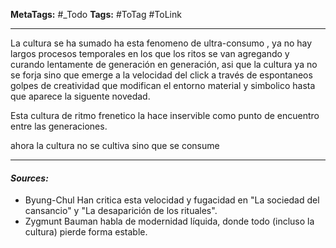 **MetaTags:** #_Todo
**Tags:** #ToTag #ToLink 
- - -
La cultura se ha sumado ha esta fenomeno de ultra-consumo , ya no hay largos procesos temporales en los que los ritos se van agregando y curando lentamente de generación en generación, asi que la cultura ya no se forja sino que emerge a la velocidad del click a través de espontaneos golpes de creatividad que modifican el entorno material y simbolico hasta que aparece la siguente novedad.

Esta cultura de ritmo frenetico la hace inservible como punto de encuentro entre las generaciones.

ahora la cultura no se cultiva sino que se consume
- - - 
#### ***Sources:***
- Byung-Chul Han critica esta velocidad y fugacidad en "La sociedad del cansancio" y "La desaparición de los rituales".
- Zygmunt Bauman habla de modernidad líquida, donde todo (incluso la cultura) pierde forma estable.